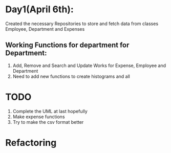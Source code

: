 # Day1(April 6th):
Created the necessary Repositories to store and fetch data from classes Employee, Department and Expenses

## Working Functions for department for Department:

1. Add, Remove and Search and Update Works for Expense, Employee and Department
2. Need to add new functions to create histograms and all


# TODO
1. Complete the UML at last hopefully
2. Make expense functions
3. Try to make the csv format better

# Refactoring

